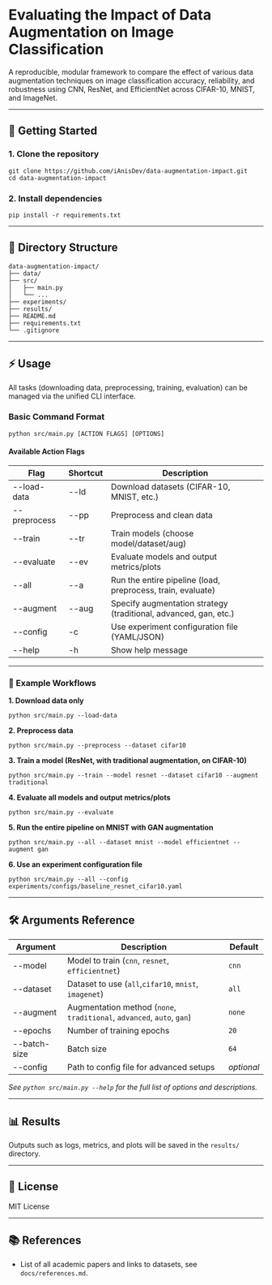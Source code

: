# Evaluating the Impact of Data Augmentation on Image Classification

A reproducible, modular framework to compare the effect of various data augmentation techniques on image classification accuracy, reliability, and robustness using CNN, ResNet, and EfficientNet across CIFAR-10, MNIST, and ImageNet.

---

## 🚀 Getting Started

### 1. Clone the repository

```
git clone https://github.com/iAnisDev/data-augmentation-impact.git
cd data-augmentation-impact
```

### 2. Install dependencies

```
pip install -r requirements.txt
```

---

## 📂 Directory Structure

```
data-augmentation-impact/
├── data/
├── src/
│   ├── main.py
│   └── ...
├── experiments/
├── results/
├── README.md
├── requirements.txt
└── .gitignore
```

---

## ⚡️ Usage

All tasks (downloading data, preprocessing, training, evaluation) can be managed via the unified CLI interface.

### Basic Command Format

```
python src/main.py [ACTION FLAGS] [OPTIONS]
```

#### Available Action Flags

| Flag         | Shortcut | Description                                                      |
| ------------ | -------- | ---------------------------------------------------------------- |
| --load-data  | --ld     | Download datasets (CIFAR-10, MNIST, etc.)                        |
| --preprocess | --pp     | Preprocess and clean data                                        |
| --train      | --tr     | Train models (choose model/dataset/aug)                          |
| --evaluate   | --ev     | Evaluate models and output metrics/plots                         |
| --all        | --a      | Run the entire pipeline (load, preprocess, train, evaluate)      |
| --augment    | --aug    | Specify augmentation strategy (traditional, advanced, gan, etc.) |
| --config     | -c       | Use experiment configuration file (YAML/JSON)                    |
| --help       | -h       | Show help message                                                |

---

### 🏁 Example Workflows

**1. Download data only**

```
python src/main.py --load-data
```

**2. Preprocess data**

```
python src/main.py --preprocess --dataset cifar10
```

**3. Train a model (ResNet, with traditional augmentation, on CIFAR-10)**

```
python src/main.py --train --model resnet --dataset cifar10 --augment traditional
```

**4. Evaluate all models and output metrics/plots**

```
python src/main.py --evaluate
```

**5. Run the entire pipeline on MNIST with GAN augmentation**

```
python src/main.py --all --dataset mnist --model efficientnet --augment gan
```

**6. Use an experiment configuration file**

```
python src/main.py --all --config experiments/configs/baseline_resnet_cifar10.yaml
```

---

## 🛠️ Arguments Reference

| Argument     | Description                                                            | Default    |
| ------------ | ---------------------------------------------------------------------- | ---------- |
| --model      | Model to train (`cnn`, `resnet`, `efficientnet`)                       | `cnn`      |
| --dataset    | Dataset to use (`all`,`cifar10`, `mnist`, `imagenet`)                  | `all`      |
| --augment    | Augmentation method (`none`, `traditional`, `advanced`, `auto`, `gan`) | `none`     |
| --epochs     | Number of training epochs                                              | `20`       |
| --batch-size | Batch size                                                             | `64`       |
| --config     | Path to config file for advanced setups                                | _optional_ |

_See `python src/main.py --help` for the full list of options and descriptions._

---

## 📊 Results

Outputs such as logs, metrics, and plots will be saved in the `results/` directory.

---

## 📄 License

MIT License

---

## 📚 References

- List of all academic papers and links to datasets, see `docs/references.md`.
